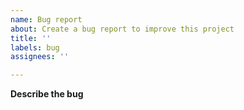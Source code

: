 ```yaml
---
name: Bug report
about: Create a bug report to improve this project
title: ''
labels: bug
assignees: ''

---
```


**Describe the bug**
